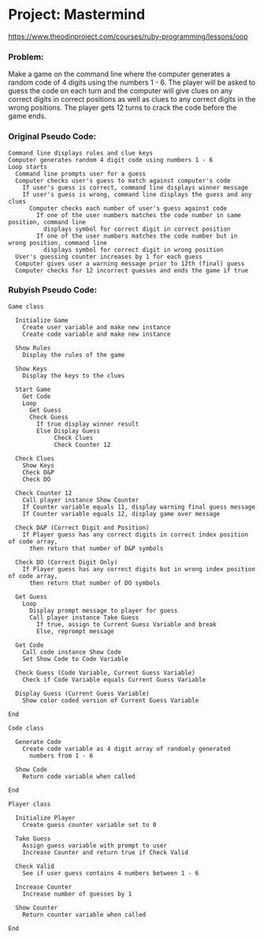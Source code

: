# Project: Mastermind

https://www.theodinproject.com/courses/ruby-programming/lessons/oop

### Problem:

Make a game on the command line where the computer generates a random code of 4 digits using the numbers 1 - 6. The player will be asked to guess the code on each turn and the computer will give clues on any correct digits in correct positions as well as clues to any correct digits in the wrong positions. The player gets 12 turns to crack the code before the game ends.

### Original Pseudo Code:

~~~
Command line displays rules and clue keys
Computer generates random 4 digit code using numbers 1 - 6
Loop starts
  Command line prompts user for a guess
  Computer checks user's guess to match against computer's code
    If user's guess is correct, command line displays winner message
    If user's guess is wrong, command line displays the guess and any clues
      Computer checks each number of user's guess against code
        If one of the user numbers matches the code number in same position, command line
          displays symbol for correct digit in correct position
        If one of the user numbers matches the code number but in wrong position, command line
          displays symbol for correct digit in wrong position
  User's guessing counter increases by 1 for each guess
  Computer gives user a warning message prior to 12th (final) guess
  Computer checks for 12 incorrect guesses and ends the game if true
~~~

### Rubyish Pseudo Code:

~~~
Game class

  Initialize Game
    Create user variable and make new instance
    Create code variable and make new instance
  
  Show Rules
    Display the rules of the game
  
  Show Keys
    Display the keys to the clues

  Start Game
    Get Code
    Loop
      Get Guess
      Check Guess
        If true display winner result
        Else Display Guess
             Check Clues
             Check Counter 12
  
  Check Clues
    Show Keys
    Check D&P
    Check DO

  Check Counter 12
    Call player instance Show Counter
    If Counter variable equals 11, display warning final guess message
    If Counter variable equals 12, display game over message

  Check D&P (Correct Digit and Position)
    If Player guess has any correct digits in correct index position of code array,
      then return that number of D&P symbols
    
  Check DO (Correct Digit Only)
    If Player guess has any correct digits but in wrong index position of code array,
      then return that number of DO symbols

  Get Guess
    Loop
      Display prompt message to player for guess
      Call player instance Take Guess
        If true, assign to Current Guess Variable and break
        Else, reprompt message

  Get Code
    Call code instance Show Code
    Set Show Code to Code Variable

  Check Guess (Code Variable, Current Guess Variable)
    Check if Code Variable equals Current Guess Variable
  
  Display Guess (Current Guess Variable)
    Show color coded version of Current Guess Variable

End

Code class

  Generate Code
    Create code variable as 4 digit array of randomly generated
      numbers from 1 - 6
    
  Show Code
    Return code variable when called

End

Player class

  Initialize Player
    Create guess counter variable set to 0
  
  Take Guess
    Assign guess variable with prompt to user
    Increase Counter and return true if Check Valid

  Check Valid
    See if user guess contains 4 numbers between 1 - 6

  Increase Counter
    Increase number of guesses by 1

  Show Counter
    Return counter variable when called

End

~~~
